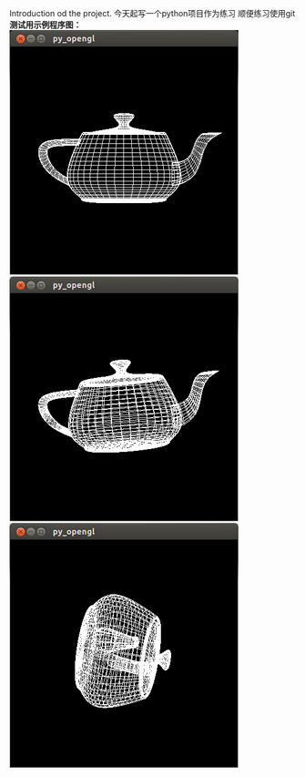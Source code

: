 Introduction od the project.
今天起写一个python项目作为练习
顺便练习使用git
**测试用示例程序图：**
![](/test/1.png)
![](/test/2.png)
![](/test/3.png)
